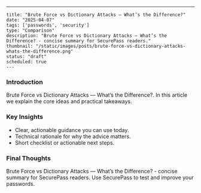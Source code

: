 ---
    title: "Brute Force vs Dictionary Attacks — What’s the Difference?"
    date: "2025-04-07"
    tags: ['passwords', 'security']
    type: "Comparison"
    description: "Brute Force vs Dictionary Attacks — What’s the Difference? - concise summary for SecurePass readers."
    thumbnail: "/static/images/posts/brute-force-vs-dictionary-attacks-whats-the-difference.png"
    status: "draft"
    scheduled: true
    ---

### Introduction
Brute Force vs Dictionary Attacks — What’s the Difference?. In this article we explain the core ideas and practical takeaways.

### Key Insights
- Clear, actionable guidance you can use today.
- Technical rationale for why the advice matters.
- Short checklist or actionable next steps.

### Final Thoughts
Brute Force vs Dictionary Attacks — What’s the Difference? - concise summary for SecurePass readers. Use SecurePass to test and improve your passwords.
